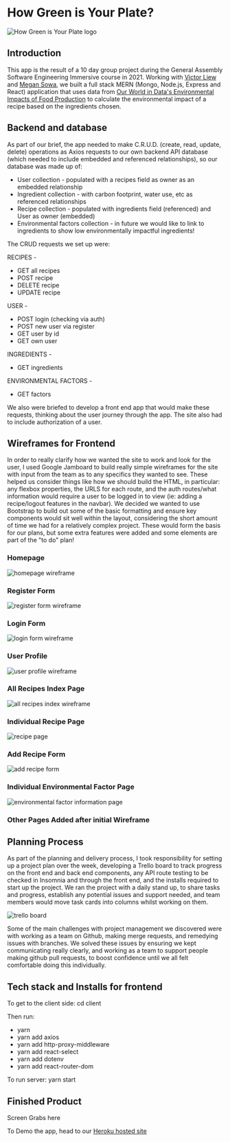 # How Green is Your Plate?

![How Green is Your Plate logo](https://res.cloudinary.com/dysirhng8/image/upload/v1637161497/greenplate/landing_l6kl6h_gwmaij.png)

## Introduction

This app is the result of a 10 day group project during the General Assembly Software Engineering Immersive course in 2021. Working with [Victor Liew](https://github.com/luckymouse11) and [Megan Sowa](https://github.com/mesowa), we built a full stack MERN (Mongo, Node.js, Express and React) application that uses data from [Our World in Data's Environmental Impacts of Food Production](https://ourworldindata.org/environmental-impacts-of-food#) to calculate the environmental impact of a recipe based on the ingredients chosen.

## Backend and database

As part of our brief, the app needed to make C.R.U.D. (create, read, update, delete) operations as Axios requests to our own backend API database (which needed to include embedded and referenced relationships), so our database was made up of:

- User collection - populated with a recipes field as owner as an embedded relationship
- Ingredient collection - with carbon footprint, water use, etc as referenced relationships
- Recipe collection - populated with ingredients field (referenced) and User as owner (embedded)
- Environmental factors collection - in future we would like to link to ingredients to show low environmentally impactful ingredients!

The CRUD requests we set up were:

RECIPES - 
- GET all recipes
- POST recipe
- DELETE recipe
- UPDATE recipe

USER - 
- POST login (checking via auth)
- POST new user via register
- GET user by id
- GET own user

INGREDIENTS -
- GET ingredients

ENVIRONMENTAL FACTORS -
- GET factors

We also were briefed to develop a front end app that would make these requests, thinking about the user journey through the app. The site also had to include authorization of a user.

## Wireframes for Frontend

In order to really clarify how we wanted the site to work and look for the user, I used Google Jamboard to build really simple wireframes for the site with input from the team as to any specifics they wanted to see. These helped us consider things like how we should build the HTML, in particular: any flexbox properties, the URLS for each route, and the auth routes/what information would require a user to be logged in to view (ie: adding a recipe/logout features in the navbar). We decided we wanted to use Bootstrap to build out some of the basic formatting and ensure key components would sit well within the layout, considering the short amount of time we had for a relatively complex project. These would form the basis for our plans, but some extra features were added and some elements are part of the "to do" plan!


### Homepage
![homepage wireframe](https://res.cloudinary.com/dysirhng8/image/upload/v1637159434/greenplate/Food_emissions_app_1_rksqrh.png)
### Register Form
![register form wireframe](https://res.cloudinary.com/dysirhng8/image/upload/v1637159434/greenplate/Food_emissions_app_7_ubildo.png)
### Login Form
![login form wireframe](https://res.cloudinary.com/dysirhng8/image/upload/v1637159434/greenplate/Food_emissions_app_6_nde65s.png)
### User Profile
![user profile wireframe](https://res.cloudinary.com/dysirhng8/image/upload/v1637159434/greenplate/Food_emissions_app_3_hsqyod.png)
### All Recipes Index Page
![all recipes index wireframe](https://res.cloudinary.com/dysirhng8/image/upload/v1637159434/greenplate/Food_emissions_app_2_1_o5akmg.png)
### Individual Recipe Page
![recipe page](https://res.cloudinary.com/dysirhng8/image/upload/v1637159434/greenplate/Food_emissions_app_4_p8dnmk.png)
### Add Recipe Form
![add recipe form](https://res.cloudinary.com/dysirhng8/image/upload/v1637159434/greenplate/Food_emissions_app_8_rohq9m.png)
### Individual Environmental Factor Page
![environmental factor information page](https://res.cloudinary.com/dysirhng8/image/upload/v1637159434/greenplate/Food_emissions_app_5_a4toyd.png)
### Other Pages Added after initial Wireframe



## Planning Process

As part of the planning and delivery process, I took responsibility for setting up a project plan over the week, developing a Trello board to track progress on the front end and back end components, any API route testing to be checked in Insomnia and through the front end, and the installs required to start up the project. We ran the project with a daily stand up, to share tasks and progress, establish any potential issues and support needed, and team members would move task cards into columns whilst working on them.

![trello board](https://res.cloudinary.com/dysirhng8/image/upload/v1637159451/greenplate/Screenshot_2021-09-29_at_17.05.09_1_p2pk6q.png)

Some of the main challenges with project management we discovered were with working as a team on Github, making merge requests, and remedying issues with branches. We solved these issues by ensuring we kept communicating really clearly, and working as a team to support people making github pull requests, to boost confidence until we all felt comfortable doing this individually.

## Tech stack and Installs for frontend

To get to the client side: cd client 

Then run:
- yarn
- yarn add axios
- yarn add http-proxy-middleware
- yarn add react-select
- yarn add dotenv
- yarn add react-router-dom


To run server: yarn start

## Finished Product

Screen Grabs here

To Demo the app, head to our [Heroku hosted site](https://greenplate.herokuapp.com/)
